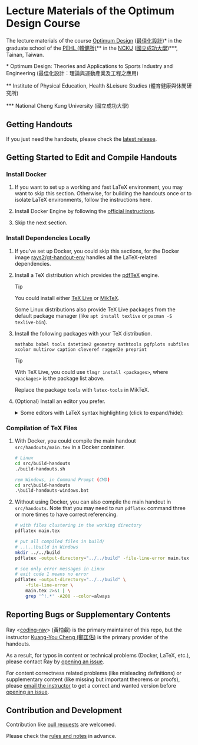 # Lecture Materials of the Optimum Design Course

The lecture materials of the course [Optimum Design](https://class-qry.acad.ncku.edu.tw/crm/course_map/course.php?dept=NE&cono=RB51801&lang=en) ([最佳化設計](https://class-qry.acad.ncku.edu.tw/crm/course_map/course.php?dept=NE&cono=RB51801))\* in the graduate school of the [PEHL (體健所)](https://pehl.ncku.edu.tw/)\*\* in the [NCKU](https://www.ncku.edu.tw/) ([國立成功大學](https://www.ncku.edu.tw/?Lang=zh-tw))\*\*\*, Tainan, Taiwan.

\* Optimum Design: Theories and Applications to Sports Industry and Engineering (最佳化設計：理論與運動產業及工程之應用)

\*\* Institute of Physical Education, Health &Leisure Studies (體育健康與休閒研究所)

\*\*\* National Cheng Kung University (國立成功大學)

## Getting Handouts

If you just need the handouts, please check the [latest release](https://github.com/coding-ray/od-course/releases/latest).

## Getting Started to Edit and Compile Handouts

### Install Docker

1. If you want to set up a working and fast LaTeX environment, you may want to skip this section. Otherwise, for building the handouts once or to isolate LaTeX environments, follow the instructions here.

1. Install Docker Engine by following the [official instructions](https://docs.docker.com/engine/install/).

1. Skip the next section.

### Install Dependencies Locally

1.  If you've set up Docker, you could skip this sections, for the Docker image [rays2/gt-handout-env](https://hub.docker.com/r/rays2/gt-handout-env) handles all the LaTeX-related dependencies.

1.  Install a TeX distribution which provides the [pdfTeX](https://tug.org/applications/pdftex/) engine.

    > [!TIP]
    > You could install either [TeX Live](https://www.tug.org/texlive/) or [MikTeX](https://miktex.org/download).
    >
    > Some Linux distributions also provide TeX Live packages from the default package manager (like `apt install texlive` or `pacman -S texlive-bin`).

1.  Install the following packages with your TeX distribution.

    <!--
    When building a Docker image as the environment, the script accesses this package list, so make sure this list covers all required packages to build handouts in a Docker container.

    Also, make sure the div tag is at three lines before the single-line package list.
    -->

    <div id="package-list"></div>

    ```
    mathabx babel tools datetime2 geometry mathtools pgfplots subfiles xcolor multirow caption cleveref ragged2e preprint
    ```

    > [!TIP]
    > With TeX Live, you could use `tlmgr install <packages>`, where `<packages>` is the package list above.
    >
    > Replace the package `tools` with `latex-tools` in MikTeX.

1.  (Optional) Install an editor you prefer.
    <details>
    <summary>Some editors with LaTeX syntax highlighting (click to expand/hide):</summary>

    Terminal:

    1. [Emacs with AUCTeX](https://tex.stackexchange.com/a/356)
    1. [Vim/gVim](https://www.vim.org/), [Neovim](https://neovim.io/), [MacVim](https://macvim.org/) (macOS) with [vim-latex](https://vim-latex.sourceforge.net/)
    1. [Nano](https://www.nano-editor.org/)
    1. [Sublime Text](https://www.sublimetext.com/)

    Simple GUI:

    1. [Notepadqq](https://notepadqq.com/s/)
    1. [Notepad++](https://notepad-plus-plus.org/)

    Comprehensive GUI, IDE:

    1. [Visual Studio Code](https://code.visualstudio.com/) (VS Code), [VSCodium](https://vscodium.com/)
    1. [TexMaker](https://www.xm1math.net/texmaker/)
    1. [TeXstudio](https://www.texstudio.org/)
    1. [TeXworks](https://tug.org/texworks/)
    </details>

### Compilation of TeX Files

<div id="docker-handout"></div>

1.  With Docker, you could compile the main handout `src/handouts/main.tex` in a Docker container.

    ```bash
    # Linux
    cd src/build-handouts
    ./build-handouts.sh
    ```

    ```bat
    rem Windows, in Command Prompt (CMD)
    cd src\build-handouts
    .\build-handouts-windows.bat
    ```

1.  Without using Docker, you can also compile the main handout in `src/handouts`. Note that you may need to run `pdflatex` command three or more times to have correct referencing.

    ```bash
    # with files clustering in the working directory
    pdflatex main.tex

    # put all compiled files in build/
    # ..\..\build in Windows
    mkdir ../../build
    pdflatex -output-directory="../../build" -file-line-error main.tex

    # see only error messages in Linux
    # exit code 1 means no error
    pdflatex -output-directory="../../build" \
        -file-line-error \
        main.tex 2>&1 | \
        grep '^!.*' -A200 --color=always
    ```

## Reporting Bugs or Supplementary Contents

Ray <[coding-ray](https://github.com/coding-ray)> (黃柏叡) is the primary maintainer of this repo, but the instructor [Kuang-You Cheng (鄭匡佑)](https://pehl.ncku.edu.tw/p/412-1136-22064.php) is the primary provider of the handouts.

As a result, for typos in content or technical problems (Docker, LaTeX, etc.), please contact Ray by [opening an issue](https://github.com/coding-ray/od-course/issues).

For content correctness related problems (like misleading definitions) or supplementary content (like missing but important theorems or proofs), please [email the instructor](mailto:kybcheng@mail.ncku.edu.tw) to get a correct and wanted version before [opening an issue](https://github.com/coding-ray/od-course/issues).

## Contribution and Development

Contribution like [pull requests](https://github.com/coding-ray/od-course/pulls) are welcomed.

Please check the [rules and notes](doc/dev-notes.md) in advance.
